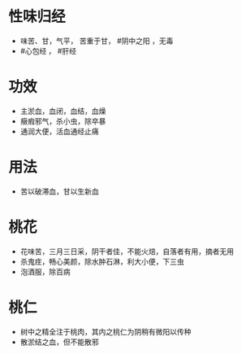 # 性味归经
- 味苦、甘，气平， 苦重于甘， #阴中之阳 ，无毒
-  #心包经 ， #肝经 
# 功效
- 主淤血，血闭，血结，血燥
- 癥瘕邪气，杀小虫，除卒暴
- 通润大便，活血通经止痛
# 用法
- 苦以破滞血，甘以生新血
# 桃花
- 花味苦，三月三日采，阴干者佳，不能火焙，自落者有用，摘者无用
- 杀鬼疰，畅心美颜，除水肿石淋，利大小便，下三虫
- 泡酒服，除百病
# 桃仁
- 树中之精全注于桃肉，其内之桃仁为阴稍有微阳以传种
- 散淤结之血，但不能散邪